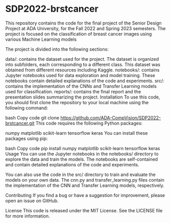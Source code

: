 # SDP2022-brstcancer
This repository contains the code for the final project of the Senior Design Project at ADA University, for the Fall 2022 and Spring 2023 semesters. The project is focused on the classification of breast cancer images using various Machine Learning models

The project is divided into the following sections:

data/: contains the dataset used for the project. The dataset is organized into subfolders, each corresponding to a different class. This dataset was obtained from different resources including Kaggle.
notebooks/: contains Jupyter notebooks used for data exploration and model training. These notebooks contain detailed explanations of the code and experiments.
src/: contains the implementation of the CNNs and Transfer Learning models used for classification.
reports/: contains the final report and the presentation slides summarizing the project.
Installation
To use this code, you should first clone the repository to your local machine using the following command:

bash
Copy code
git clone https://github.com/ADA-CompVision/SDP2022-brstcancer.git
This code requires the following Python packages:

numpy
matplotlib
scikit-learn
tensorflow
keras
You can install these packages using pip:

bash
Copy code
pip install numpy matplotlib scikit-learn tensorflow keras
Usage
You can use the Jupyter notebooks in the notebooks/ directory to explore the data and train the models. The notebooks are self-contained and contain detailed explanations of the code and experiments.

You can also use the code in the src/ directory to train and evaluate the models on your own data. The cnn.py and transfer_learning.py files contain the implementation of the CNN and Transfer Learning models, respectively.

Contributing
If you find a bug or have a suggestion for improvement, please open an issue on GitHub.

License
This code is released under the MIT License. See the LICENSE file for more information.
